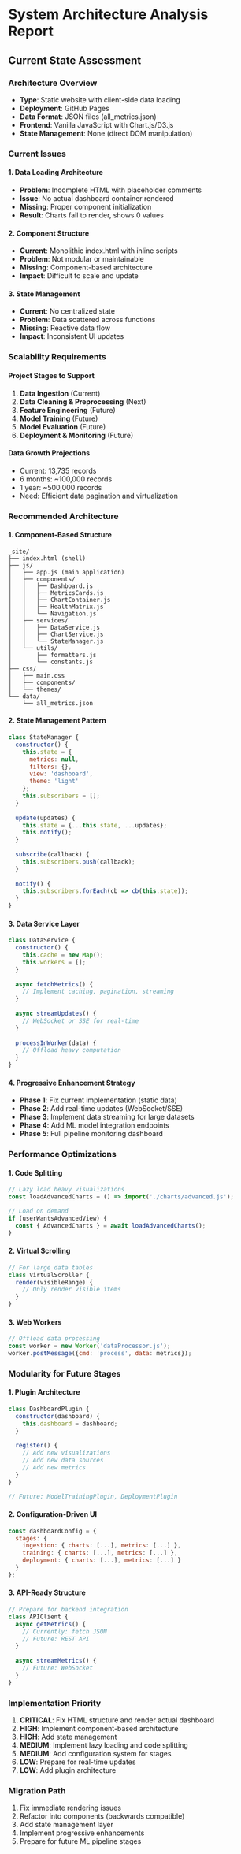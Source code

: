 # System Architecture Analysis Report
## Current State Assessment

### Architecture Overview
- **Type**: Static website with client-side data loading
- **Deployment**: GitHub Pages
- **Data Format**: JSON files (all_metrics.json)
- **Frontend**: Vanilla JavaScript with Chart.js/D3.js
- **State Management**: None (direct DOM manipulation)

### Current Issues

#### 1. Data Loading Architecture
- **Problem**: Incomplete HTML with placeholder comments
- **Issue**: No actual dashboard container rendered
- **Missing**: Proper component initialization
- **Result**: Charts fail to render, shows 0 values

#### 2. Component Structure
- **Current**: Monolithic index.html with inline scripts
- **Problem**: Not modular or maintainable
- **Missing**: Component-based architecture
- **Impact**: Difficult to scale and update

#### 3. State Management
- **Current**: No centralized state
- **Problem**: Data scattered across functions
- **Missing**: Reactive data flow
- **Impact**: Inconsistent UI updates

### Scalability Requirements

#### Project Stages to Support
1. **Data Ingestion** (Current)
2. **Data Cleaning & Preprocessing** (Next)
3. **Feature Engineering** (Future)
4. **Model Training** (Future)
5. **Model Evaluation** (Future)
6. **Deployment & Monitoring** (Future)

#### Data Growth Projections
- Current: 13,735 records
- 6 months: ~100,000 records
- 1 year: ~500,000 records
- Need: Efficient data pagination and virtualization

### Recommended Architecture

#### 1. Component-Based Structure
```
_site/
├── index.html (shell)
├── js/
│   ├── app.js (main application)
│   ├── components/
│   │   ├── Dashboard.js
│   │   ├── MetricsCards.js
│   │   ├── ChartContainer.js
│   │   ├── HealthMatrix.js
│   │   └── Navigation.js
│   ├── services/
│   │   ├── DataService.js
│   │   ├── ChartService.js
│   │   └── StateManager.js
│   └── utils/
│       ├── formatters.js
│       └── constants.js
├── css/
│   ├── main.css
│   ├── components/
│   └── themes/
└── data/
    └── all_metrics.json
```

#### 2. State Management Pattern
```javascript
class StateManager {
  constructor() {
    this.state = {
      metrics: null,
      filters: {},
      view: 'dashboard',
      theme: 'light'
    };
    this.subscribers = [];
  }
  
  update(updates) {
    this.state = {...this.state, ...updates};
    this.notify();
  }
  
  subscribe(callback) {
    this.subscribers.push(callback);
  }
  
  notify() {
    this.subscribers.forEach(cb => cb(this.state));
  }
}
```

#### 3. Data Service Layer
```javascript
class DataService {
  constructor() {
    this.cache = new Map();
    this.workers = [];
  }
  
  async fetchMetrics() {
    // Implement caching, pagination, streaming
  }
  
  async streamUpdates() {
    // WebSocket or SSE for real-time
  }
  
  processInWorker(data) {
    // Offload heavy computation
  }
}
```

#### 4. Progressive Enhancement Strategy
- **Phase 1**: Fix current implementation (static data)
- **Phase 2**: Add real-time updates (WebSocket/SSE)
- **Phase 3**: Implement data streaming for large datasets
- **Phase 4**: Add ML model integration endpoints
- **Phase 5**: Full pipeline monitoring dashboard

### Performance Optimizations

#### 1. Code Splitting
```javascript
// Lazy load heavy visualizations
const loadAdvancedCharts = () => import('./charts/advanced.js');

// Load on demand
if (userWantsAdvancedView) {
  const { AdvancedCharts } = await loadAdvancedCharts();
}
```

#### 2. Virtual Scrolling
```javascript
// For large data tables
class VirtualScroller {
  render(visibleRange) {
    // Only render visible items
  }
}
```

#### 3. Web Workers
```javascript
// Offload data processing
const worker = new Worker('dataProcessor.js');
worker.postMessage({cmd: 'process', data: metrics});
```

### Modularity for Future Stages

#### 1. Plugin Architecture
```javascript
class DashboardPlugin {
  constructor(dashboard) {
    this.dashboard = dashboard;
  }
  
  register() {
    // Add new visualizations
    // Add new data sources
    // Add new metrics
  }
}

// Future: ModelTrainingPlugin, DeploymentPlugin
```

#### 2. Configuration-Driven UI
```javascript
const dashboardConfig = {
  stages: {
    ingestion: { charts: [...], metrics: [...] },
    training: { charts: [...], metrics: [...] },
    deployment: { charts: [...], metrics: [...] }
  }
};
```

#### 3. API-Ready Structure
```javascript
// Prepare for backend integration
class APIClient {
  async getMetrics() {
    // Currently: fetch JSON
    // Future: REST API
  }
  
  async streamMetrics() {
    // Future: WebSocket
  }
}
```

### Implementation Priority

1. **CRITICAL**: Fix HTML structure and render actual dashboard
2. **HIGH**: Implement component-based architecture
3. **HIGH**: Add state management
4. **MEDIUM**: Implement lazy loading and code splitting
5. **MEDIUM**: Add configuration system for stages
6. **LOW**: Prepare for real-time updates
7. **LOW**: Add plugin architecture

### Migration Path
1. Fix immediate rendering issues
2. Refactor into components (backwards compatible)
3. Add state management layer
4. Implement progressive enhancements
5. Prepare for future ML pipeline stages
